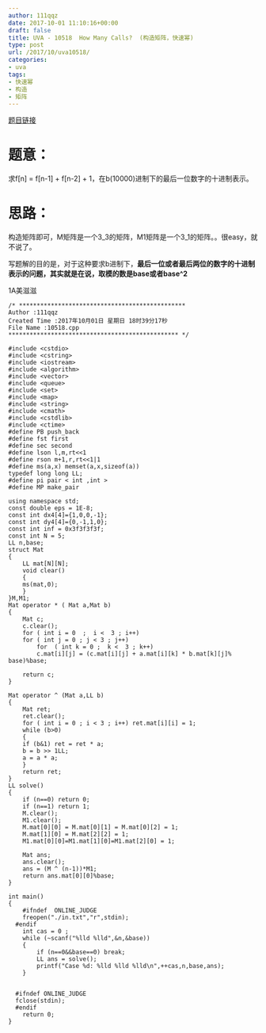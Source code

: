 ```yaml
---
author: 111qqz
date: 2017-10-01 11:10:16+00:00
draft: false
title: UVA - 10518  How Many Calls?  (构造矩阵，快速幂)
type: post
url: /2017/10/uva10518/
categories:
- uva
tags:
- 快速幂
- 构造
- 矩阵
---
```


[题目链接](https://vjudge.net/contest/188289#problem/O)



# 题意：



求f[n] = f[n-1] + f[n-2] + 1，在b(10000)进制下的最后一位数字的十进制表示。



# 思路：



构造矩阵即可，M矩阵是一个3_3的矩阵，M1矩阵是一个3_1的矩阵。。很easy，就不说了。

写题解的目的是，对于这种要求b进制下，**最后一位或者最后两位的数字的十进制表示的问题，其实就是在说，取模的数是base或者base^2**

1A美滋滋


    
    /* ***********************************************
    Author :111qqz
    Created Time :2017年10月01日 星期日 18时39分17秒
    File Name :10518.cpp
    ************************************************ */
    
    #include <cstdio>
    #include <cstring>
    #include <iostream>
    #include <algorithm>
    #include <vector>
    #include <queue>
    #include <set>
    #include <map>
    #include <string>
    #include <cmath>
    #include <cstdlib>
    #include <ctime>
    #define PB push_back
    #define fst first
    #define sec second
    #define lson l,m,rt<<1
    #define rson m+1,r,rt<<1|1
    #define ms(a,x) memset(a,x,sizeof(a))
    typedef long long LL;
    #define pi pair < int ,int >
    #define MP make_pair
    
    using namespace std;
    const double eps = 1E-8;
    const int dx4[4]={1,0,0,-1};
    const int dy4[4]={0,-1,1,0};
    const int inf = 0x3f3f3f3f;
    const int N = 5;
    LL n,base;
    struct Mat
    {
        LL mat[N][N];
        void clear()
        {
        ms(mat,0);
        }
    }M,M1;
    Mat operator * ( Mat a,Mat b)
    {
        Mat c;
        c.clear();
        for ( int i = 0  ;  i <  3 ; i++)
        for ( int j = 0 ; j < 3 ; j++)
            for  ( int k = 0 ;  k <  3 ; k++)
            c.mat[i][j] = (c.mat[i][j] + a.mat[i][k] * b.mat[k][j]% base)%base;
    
        return c;
    }
    
    Mat operator ^ (Mat a,LL b)
    {
        Mat ret;
        ret.clear();
        for ( int i = 0 ; i < 3 ; i++) ret.mat[i][i] = 1;
        while (b>0)
        {
        if (b&1) ret = ret * a;
        b = b >> 1LL;
        a = a * a;
        }
        return ret;
    }
    LL solve()
    {
        if (n==0) return 0;
        if (n==1) return 1;
        M.clear();
        M1.clear();
        M.mat[0][0] = M.mat[0][1] = M.mat[0][2] = 1;
        M.mat[1][0] = M.mat[2][2] = 1;
        M1.mat[0][0]=M1.mat[1][0]=M1.mat[2][0] = 1;
    
        Mat ans;
        ans.clear();
        ans = (M ^ (n-1))*M1;
        return ans.mat[0][0]%base;
    }
    
    int main()
    {
        #ifndef  ONLINE_JUDGE 
        freopen("./in.txt","r",stdin);
      #endif
        int cas = 0 ;
        while (~scanf("%lld %lld",&n,&base))
        {
            if (n==0&&base==0) break;
            LL ans = solve();
            printf("Case %d: %lld %lld %lld\n",++cas,n,base,ans);
        }
    
    
      #ifndef ONLINE_JUDGE  
      fclose(stdin);
      #endif
        return 0;
    }
    





